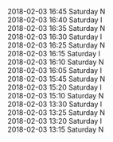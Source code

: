 2018-02-03 16:45 Saturday  N  
2018-02-03 16:40 Saturday  I  
2018-02-03 16:35 Saturday  N  
2018-02-03 16:30 Saturday  I  
2018-02-03 16:25 Saturday  N  
2018-02-03 16:15 Saturday  I  
2018-02-03 16:10 Saturday  N  
2018-02-03 16:05 Saturday  I  
2018-02-03 15:45 Saturday  N  
2018-02-03 15:20 Saturday  I  
2018-02-03 15:10 Saturday  N  
2018-02-03 13:30 Saturday  I  
2018-02-03 13:25 Saturday  N  
2018-02-03 13:20 Saturday  I  
2018-02-03 13:15 Saturday  N  

